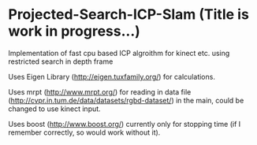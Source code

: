 Projected-Search-ICP-Slam (Title is work in progress...)
=========================

Implementation of fast cpu based ICP algroithm for kinect etc. using restricted search in depth frame

Uses Eigen Library (http://eigen.tuxfamily.org/) for calculations.

Uses mrpt (http://www.mrpt.org/) for reading in data file (http://cvpr.in.tum.de/data/datasets/rgbd-dataset/) in the main, could be changed to use kinect input.

Uses boost (http://www.boost.org/) currently only for stopping time (if I remember correctly, so would work without it).
